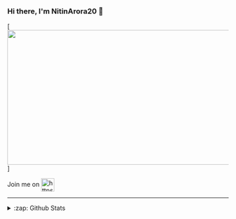 ### Hi there, I'm NitinArora20 👋
  
[<img src="https://cdn.discordapp.com/attachments/793925563592343562/803683576687755305/banner_edited.jpg" height="307" width="875"/>]
  
  
Join me on <a href="https://discord.gg/XZeZS4q35h" target="blank"><img align="center" src="https://cdn.jsdelivr.net/npm/simple-icons@3.0.1/icons/discord.svg" alt="https://discord.gg/XZeZS4q35h" height="30" width="30" /></a>
</p>
  
  
---

<details>
  <summary>:zap: Github Stats</summary>

![Stats](https://github-readme-stats.vercel.app/api?username=NitinArora20&&show_icons=true&title_color=ffd700&icon_color=bb2acf&text_color=FFFFFF&bg_color=151515)
